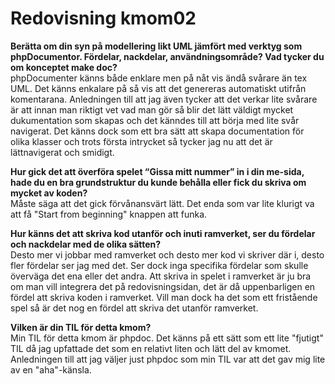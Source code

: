 ---
---
Redovisning kmom02
=========================

**Berätta om din syn på modellering likt UML jämfört med verktyg som phpDocumentor. Fördelar, nackdelar, användningsområde? Vad tycker du om konceptet make doc?**  
phpDocumenter känns både enklare men på nåt vis ändå svårare än tex UML. Det känns enkalare på så vis att det genereras automatiskt utifrån komentarana. Anledningen till att jag även tycker att det verkar lite svårare är att innan man riktigt vet vad man gör så blir det lätt väldigt mycket dukumentation som skapas och det känndes till att börja med lite svår navigerat. Det känns dock som ett bra sätt att skapa documentation för olika klasser och trots första intrycket så tycker jag nu att det är lättnavigerat och smidigt.

**Hur gick det att överföra spelet “Gissa mitt nummer” in i din me-sida, hade du en bra grundstruktur du kunde behålla eller fick du skriva om mycket av koden?**  
Måste säga att det gick förvånansvärt lätt. Det enda som var lite klurigt va att få "Start from beginning" knappen att funka.

**Hur känns det att skriva kod utanför och inuti ramverket, ser du fördelar och nackdelar med de olika sätten?**  
Desto mer vi jobbar med ramverket och desto mer kod vi skriver där i, desto fler fördelar ser jag med det. Ser dock inga specifika fördelar som skulle överväga det ena eller det andra. Att skriva in spelet i ramverket är ju bra om man vill integrera det på redovisningsidan, det är då uppenbarligen en fördel att skriva koden i ramverket. Vill man dock ha det som ett fristående spel så är det nog en fördel att skriva det utanför ramverket.

**Vilken är din TIL för detta kmom?**  
Min TIL för detta kmom är phpdoc. Det känns på ett sätt som ett lite "fjutigt" TIL då jag upfattade det som en relativt liten och lätt del av kmomet. Anledningen till att jag väljer just phpdoc som min TIL var att det gav mig lite av en "aha"-känsla.
